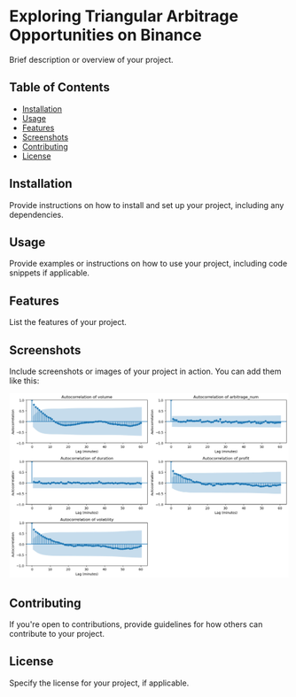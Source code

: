 # Exploring Triangular Arbitrage Opportunities on Binance

Brief description or overview of your project.

## Table of Contents
- [Installation](#installation)
- [Usage](#usage)
- [Features](#features)
- [Screenshots](#screenshots)
- [Contributing](#contributing)
- [License](#license)

## Installation

Provide instructions on how to install and set up your project, including any dependencies.

## Usage

Provide examples or instructions on how to use your project, including code snippets if applicable.

## Features

List the features of your project.

## Screenshots

Include screenshots or images of your project in action. You can add them like this:

![Screenshot 1](images/autocorrelation.png)

## Contributing

If you're open to contributions, provide guidelines for how others can contribute to your project.

## License

Specify the license for your project, if applicable.
